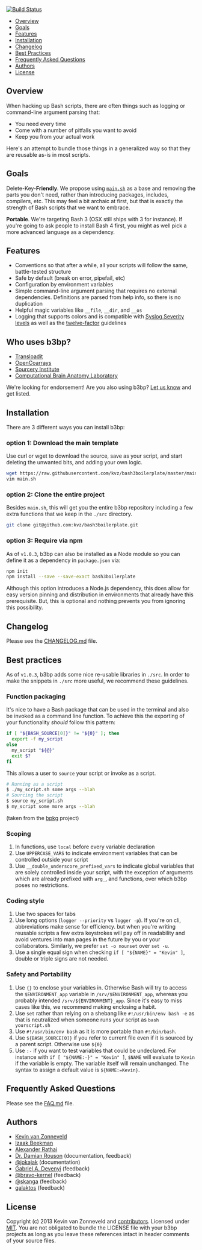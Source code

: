 [![Build Status](https://travis-ci.org/kvz/bash3boilerplate.svg?branch=master)](https://travis-ci.org/kvz/bash3boilerplate)

[This document is formatted with GitHub-Flavored Markdown.    ]:#
[For better viewing, including hyperlinks, read it online at  ]:#
[https://github.com/kvz/bash3boilerplate/blob/master/README.md]:#

* [Overview](#overview)
* [Goals](#goals)
* [Features](#features)
* [Installation](#installation)
* [Changelog](#changelog)
* [Best Practices](#best-practices)
* [Frequently Asked Questions](#frequently-asked-questions)
* [Authors](#authors)
* [License](#license)

## Overview

<!--more-->

When hacking up Bash scripts, there are often things such as logging or command-line argument parsing that:

 - You need every time
 - Come with a number of pitfalls you want to avoid
 - Keep you from your actual work
 
Here's an attempt to bundle those things in a generalized way so that
they are reusable as-is in most scripts.

## Goals

Delete-Key-**Friendly**. We propose using [`main.sh`](https://github.com/kvz/bash3boilerplate/blob/master/main.sh) 
as a base and removing the parts you don't need, rather than introducing packages, includes, compilers, etc.
This may feel a bit archaic at first, but that is exactly the strength of Bash scripts that we want to embrace.

**Portable**. We're targeting Bash 3 (OSX still ships
with 3 for instance). If you're going to ask people to install
Bash 4 first, you might as well pick a more advanced language as a
dependency.

## Features

- Conventions so that after a while, all your scripts will follow the same, battle-tested structure
- Safe by default (break on error, pipefail, etc)
- Configuration by environment variables
- Simple command-line argument parsing that requires no external dependencies. Definitions are parsed from help info, so there is no duplication
- Helpful magic variables like `__file`, `__dir`, and `__os`
- Logging that supports colors and is compatible with [Syslog Severity levels](http://en.wikipedia.org/wiki/Syslog#Severity_levels) as well as the [twelve-factor](http://12factor.net/) guidelines

## Who uses b3bp?

- [Transloadit](https://transloadit.com)
- [OpenCoarrays](http://www.opencoarrays.org)
- [Sourcery Institute](http://www.sourceryinstitute.org)
- [Computational Brain Anatomy Laboratory](http://cobralab.ca/)

We're looking for endorsement! Are you also using b3bp? [Let us know](https://github.com/kvz/bash3boilerplate/issues/new?title=I%20use%20b3bp) and get listed.

## Installation

There are 3 different ways you can install b3bp:

### option 1: Download the main template

Use curl or wget to download the source, save as your script, and start deleting the unwanted bits, and adding your own logic.

```bash
wget https://raw.githubusercontent.com/kvz/bash3boilerplate/master/main.sh
vim main.sh
```

### option 2: Clone the entire project

Besides `main.sh`, this will get you the entire b3bp repository including a few extra functions that we keep in the `./src` directory.

```bash
git clone git@github.com:kvz/bash3boilerplate.git
```

### option 3: Require via npm

As of `v1.0.3`, b3bp can also be installed as a Node module so you can define it as a dependency in `package.json` via:

```bash
npm init
npm install --save --save-exact bash3boilerplate
```

Although this option introduces a Node.js dependency, this does allow for easy version pinning and distribution in environments that already have this prerequisite. But, this is optional and nothing prevents you from ignoring this possibility.

## Changelog

Please see the [CHANGELOG.md](./CHANGELOG.md) file.

## Best practices

As of `v1.0.3`, b3bp adds some nice re-usable libraries in `./src`. In order to make the snippets in `./src` more useful, we recommend these guidelines.

### Function packaging

It's nice to have a Bash package that can be used in the terminal and also be invoked as a command line function. To achieve this the exporting of your functionality *should* follow this pattern:

```bash
if [ "${BASH_SOURCE[0]}" != "${0}" ]; then
  export -f my_script
else
  my_script "${@}"
  exit $?
fi
```

This allows a user to `source` your script or invoke as a script.

```bash
# Running as a script
$ ./my_script.sh some args --blah
# Sourcing the script
$ source my_script.sh
$ my_script some more args --blah
```

(taken from the [bpkg](https://raw.githubusercontent.com/bpkg/bpkg/master/README.md) project)

### Scoping

1. In functions, use `local` before every variable declaration
1. Use `UPPERCASE_VARS` to indicate environment variables that can be controlled outside your script
1. Use `__double_underscore_prefixed_vars` to indicate global variables that are solely controlled inside your script, with the exception of arguments which are already prefixed with `arg_`, and functions, over which b3bp poses no restrictions.

### Coding style

1. Use two spaces for tabs
1. Use long options (`logger --priority` vs `logger -p`). If you're on cli, abbreviations make sense for efficiency. but when you're writing reusable scripts a few extra keystrokes will pay off in readability and avoid ventures into man pages in the future by you or your collaborators. Similarly, we prefer `set -o nounset` over `set -u`.
1. Use a single equal sign when checking `if [ "${NAME}" = "Kevin" ]`, double or triple signs are not needed.

### Safety and Portability

1. Use `{}` to enclose your variables in. Otherwise Bash will try to access the `$ENVIRONMENT_app` variable in `/srv/$ENVIRONMENT_app`, whereas you probably intended `/srv/${ENVIRONMENT}_app`. Since it's easy to miss cases like this, we recommend making enclosing a habit.
1. Use `set` rather than relying on a shebang like `#!/usr/bin/env bash -e` as that is neutralized when someone runs your script as `bash yourscript.sh`
1. Use `#!/usr/bin/env bash` as it is more portable than `#!/bin/bash`.
1. Use `${BASH_SOURCE[0]}` if you refer to current file even if it is sourced by a parent script. Otherwise use `${0}`
1. Use `:-` if you want to test variables that could be undeclared. For instance with `if [ "${NAME:-}" = "Kevin" ]`, `$NAME` will evaluate to `Kevin` if the variable is empty. The variable itself will remain unchanged. The syntax to assign a default value is `${NAME:=Kevin}`.

## Frequently Asked Questions

Please see the [FAQ.md](./FAQ.md) file.

## Authors

- [Kevin van Zonneveld](http://kvz.io)
- [Izaak Beekman](https://izaakbeekman.com/)
- [Alexander Rathai](mailto:<Alexander.Rathai@gmail.com>)
- [Dr. Damian Rouson](http://www.sourceryinstitute.org/) (documentation, feedback)
- [@jokajak](https://github.com/jokajak) (documentation)
- [Gabriel A. Devenyi](http://staticwave.ca/) (feedback)
- [@bravo-kernel](https://github.com/bravo-kernel) (feedback)
- [@skanga](https://github.com/skanga) (feedback)
- [galaktos](https://www.reddit.com/user/galaktos) (feedback)

## License

Copyright (c) 2013 Kevin van Zonneveld and [contributors](https://github.com/kvz/bash3boilerplate#authors).
Licensed under [MIT](https://raw.githubusercontent.com/kvz/bash3boilerplate/master/LICENSE).
You are not obligated to bundle the LICENSE file with your b3bp projects as long
as you leave these references intact in header comments of your source files.
